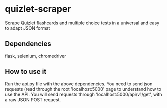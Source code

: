 # quizlet-scraper
Scrape Quizlet flashcards and multiple choice tests in a universal and easy to adapt JSON format

## Dependencies
flask, selenium, chromedriver

## How to use it
Run the api.py file with the above dependencies. You need to send json requests (read through the root 'localhost:5000' page to understand how to use the API. You will send requests through 'localhost:5000/api/v1/get', with a raw JSON POST request.
